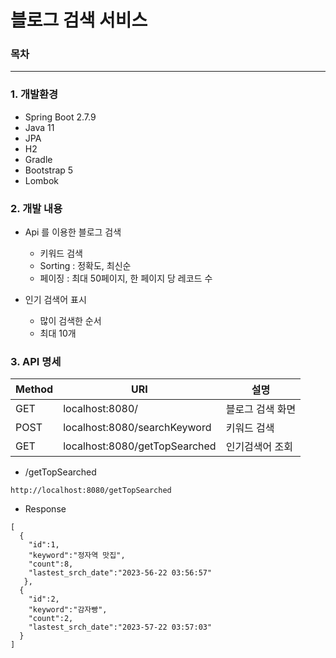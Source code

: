 # 블로그 검색 서비스


### 목차


---
### 1. 개발환경

- Spring Boot 2.7.9
- Java 11
- JPA
- H2
- Gradle
- Bootstrap 5
- Lombok


### 2. 개발 내용
- Api 를 이용한 블로그 검색
  - 키워드 검색
  - Sorting : 정확도, 최신순
  - 페이징 : 최대 50페이지, 한 페이지 당 레코드 수

- 인기 검색어 표시
  - 많이 검색한 순서
  - 최대 10개


### 3. API 명세
|Method|URI|설명|
|------|---|---|
|GET|localhost:8080/|블로그 검색 화면|
|POST|localhost:8080/searchKeyword|키워드 검색|
|GET|localhost:8080/getTopSearched|인기검색어 조회|

- /getTopSearched
```
http://localhost:8080/getTopSearched
```
- Response
```
[
  {
    "id":1,
    "keyword":"정자역 맛집",
    "count":8,
    "lastest_srch_date":"2023-56-22 03:56:57"
   },
  {
    "id":2,
    "keyword":"감자빵",
    "count":2,
    "lastest_srch_date":"2023-57-22 03:57:03"
  }
]
```
